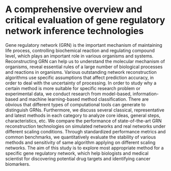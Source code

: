# A comprehensive overview and critical evaluation of gene regulatory network inference technologies
Gene regulatory network (GRN) is the important mechanism of maintaining life process, controlling biochemical reaction and regulating compound level, which plays an important role in various organisms and systems. Reconstructing GRN can help us to understand the molecular mechanism of organisms, reveal essential rules of a large number of biological processes and reactions in organisms. Various outstanding network reconstruction algorithms use specific assumptions that affect prediction accuracy, in order to deal with the uncertainty of processing. In order to study why a certain method is more suitable for specific research problem or experimental data, we conduct research from model-based, information-based and machine learning-based method classification. There are obvious that different types of computational tools can generate to distinguish GRNs. Furthermore, we discuss several classical, representative and latest methods in each category to analyze core ideas, general steps, characteristics, etc. We compare the performance of state-of-the-art GRN reconstruction technologies on simulated networks and real networks under different scaling conditions. Through standardized performance metrics and common benchmarks, we quantitatively evaluate the stability of various methods and sensitivity of same algorithm applying on different scaling networks. The aim of this study is to explore most appropriate method for a specific gene regulatory network, which help biologists and medical scientist for discovering potential drug targets and identifying cancer biomarkers.  
